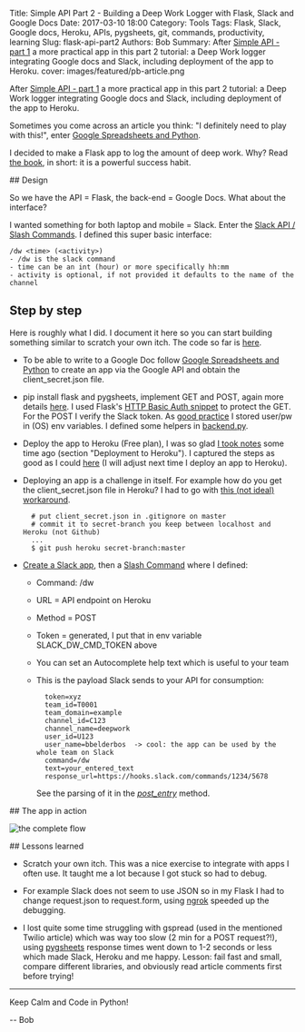 Title: Simple API Part 2 - Building a Deep Work Logger with Flask, Slack and Google Docs
Date: 2017-03-10 18:00
Category: Tools
Tags: Flask, Slack, Google docs, Heroku, APIs, pygsheets, git, commands, productivity, learning
Slug: flask-api-part2
Authors: Bob
Summary: After [Simple API - part 1](http://pybit.es/simple-flask-api.html) a more practical app in this part 2 tutorial: a Deep Work logger integrating Google docs and Slack, including deployment of the app to Heroku.
cover: images/featured/pb-article.png

After [Simple API - part 1](http://pybit.es/simple-flask-api.html) a more practical app in this part 2 tutorial: a Deep Work logger integrating Google docs and Slack, including deployment of the app to Heroku.

Sometimes you come across an article you think: "I definitely need to play with this!", enter [Google Spreadsheets and Python](https://www.twilio.com/blog/2017/02/an-easy-way-to-read-and-write-to-a-google-spreadsheet-in-python.html).

I decided to make a Flask app to log the amount of deep work. Why? Read [the book](http://calnewport.com/books/deep-work/), in short: it is a powerful success habit.

## Design 

So we have the API = Flask, the back-end = Google Docs. What about the interface? 

I wanted something for both laptop and mobile = Slack. Enter the [Slack API / Slash Commands](https://api.slack.com/slash-commands). I defined this super basic interface: 

	/dw <time> (<activity>)
	- /dw is the slack command
	- time can be an int (hour) or more specifically hh:mm
	- activity is optional, if not provided it defaults to the name of the channel 

## Step by step

Here is roughly what I did. I document it here so you can start building something similar to scratch your own itch. The code so far is [here](https://github.com/pybites/deepwork/).

* To be able to write to a Google Doc follow [Google Spreadsheets and Python](https://www.twilio.com/blog/2017/02/an-easy-way-to-read-and-write-to-a-google-spreadsheet-in-python.html) to create an app via the Google API and obtain the client_secret.json file.

* pip install flask and pygsheets, implement GET and POST, again more details [here](https://github.com/pybites/deepwork/blob/master/api.py). I used Flask's [HTTP Basic Auth snippet](http://flask.pocoo.org/snippets/8/) to protect the GET. For the POST I verify the Slack token. As [good practice](https://12factor.net/config) I stored user/pw in (OS) env variables. I defined some helpers in [backend.py](https://github.com/pybites/deepwork/blob/master/backend.py). 

* Deploy the app to Heroku (Free plan), I was so glad [I took notes](http://bobbelderbos.com/2016/12/learning-flask-building-quote-app/) some time ago (section "Deployment to Heroku"). I captured the steps as good as I could [here](https://github.com/pybites/deepwork/blob/master/heroku.md) (I will adjust next time I deploy an app to Heroku).

* Deploying an app is a challenge in itself. For example how do you get the client_secret.json file in Heroku? I had to go with [this (not ideal) workaround](http://stackoverflow.com/questions/7908667/how-to-deploy-heroku-app-with-secret-yaml-configuration-file-without-committing).

		# put client_secret.json in .gitignore on master
		# commit it to secret-branch you keep between localhost and Heroku (not Github)
		...
		$ git push heroku secret-branch:master

* [Create a Slack app](https://api.slack.com/apps?new_app=1), then a [Slash Command](https://my.slack.com/services/new/slash-commands) where I defined: 

	* Command: /dw
	* URL = API endpoint on Heroku
	* Method = POST
	* Token = generated, I put that in env variable SLACK_DW_CMD_TOKEN above
	* You can set an Autocomplete help text which is useful to your team
	* This is the payload Slack sends to your API for consumption: 

			token=xyz
			team_id=T0001
			team_domain=example
			channel_id=C123
			channel_name=deepwork
			user_id=U123
			user_name=bbelderbos  -> cool: the app can be used by the whole team on Slack
			command=/dw
			text=your_entered_text
			response_url=https://hooks.slack.com/commands/1234/5678

		See the parsing of it in the *[post_entry](https://github.com/pybites/deepwork/blob/master/api.py)* method.

## The app in action

![the complete flow]({filename}/images/slackapi.png)

## Lessons learned

* Scratch your own itch. This was a nice exercise to integrate with apps I often use. It taught me a lot because I got stuck so had to debug. 

* For example Slack does not seem to use JSON so in my Flask I had to change request.json to request.form, using [ngrok](https://ngrok.com) speeded up the debugging.

* I lost quite some time struggling with gspread (used in the mentioned Twilio article) which was way too slow (2 min for a POST request?!), using [pygsheets](https://github.com/nithinmurali/pygsheets) response times went down to 1-2 seconds or less which made Slack, Heroku and me happy. Lesson: fail fast and small, compare different libraries, and obviously read article comments first before trying!

---

Keep Calm and Code in Python!

-- Bob
